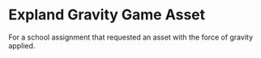 # Expland Gravity Game Asset

For a school assignment that requested an asset with the force of gravity applied.
